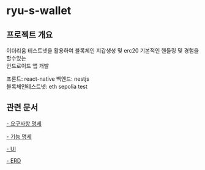 # ryu-s-wallet

## 프로젝트 개요

이더리움 테스트넷을 활용하여 블록체인 지갑생성 및 erc20 기본적인 핸들링 및 경험을 할수있는<br>안드로이드 앱 개발

프론트: react-native
백엔드: nestjs  
블록체인테스트넷: eth sepolia test

## 관련 문서

[ - 요구사항 명세](./document//Requirements.md)

[ - 기능 명세](./document//Function.md)

[ - UI](./document/UI/Ryu's%20Wallet%20UI.pdf)

[ - ERD](./document//erd.png)

